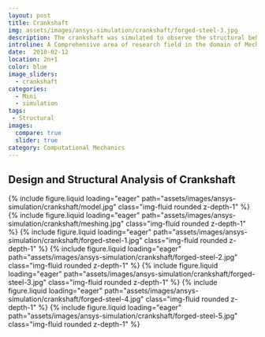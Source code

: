 ```yaml
---
layout: post
title: Crankshaft
img: assets/images/ansys-simulation/crankshaft/forged-steel-3.jpg
description: The crankshaft was simulated to observe the structural behavior under external loading.
introline: A Comprehensive area of research field in the domain of Mechanics. classical mechanics based on Newton’s laws of motion.
date:  2018-02-12
location: 2n+1
color: blue
image_sliders:
  - crankshaft
categories:
  - Mini
  - simulation
tags:
 - Structural
images:
  compare: true
  slider: true
category: Computational Mechanics
---
```


## Design and Structural Analysis of Crankshaft

<swiper-container keyboard="true" navigation="true" pagination="true" pagination-clickable="true" pagination-dynamic-bullets="true" rewind="true">
    <swiper-slide>{% include figure.liquid loading="eager" path="assets/images/ansys-simulation/crankshaft/model.jpg" class="img-fluid rounded z-depth-1" %}</swiper-slide>
    <swiper-slide>{% include figure.liquid loading="eager" path="assets/images/ansys-simulation/crankshaft/meshing.jpg" class="img-fluid rounded z-depth-1" %}</swiper-slide>
    <swiper-slide>{% include figure.liquid loading="eager" path="assets/images/ansys-simulation/crankshaft/forged-steel-1.jpg" class="img-fluid rounded z-depth-1" %}</swiper-slide>
    <swiper-slide>{% include figure.liquid loading="eager" path="assets/images/ansys-simulation/crankshaft/forged-steel-2.jpg" class="img-fluid rounded z-depth-1" %}</swiper-slide>
    <swiper-slide>{% include figure.liquid loading="eager" path="assets/images/ansys-simulation/crankshaft/forged-steel-3.jpg" class="img-fluid rounded z-depth-1" %}</swiper-slide>
    <swiper-slide>{% include figure.liquid loading="eager" path="assets/images/ansys-simulation/crankshaft/forged-steel-4.jpg" class="img-fluid rounded z-depth-1" %}</swiper-slide>
    <swiper-slide>{% include figure.liquid loading="eager" path="assets/images/ansys-simulation/crankshaft/forged-steel-5.jpg" class="img-fluid rounded z-depth-1" %}</swiper-slide>
</swiper-container>